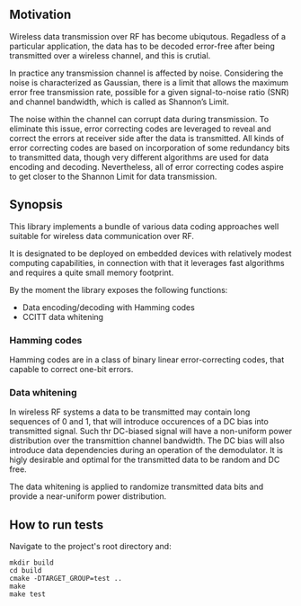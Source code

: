 ## Motivation

Wireless data transmission over RF has become ubiqutous. Regadless of a particular application, the data has to be decoded error-free after being transmitted over a wireless channel, and this is crutial. 

In practice any transmission channel is affected by noise.
Considering the noise is characterized as Gaussian, there is a limit that allows the maximum error free transmission rate, possible for a given signal-to-noise ratio (SNR) and channel bandwidth, which is called as Shannon’s Limit.

The noise within the channel can corrupt data during transmission. To eliminate this issue, error correcting codes are leveraged to reveal and correct the errors at receiver side after the data is transmitted. All kinds of error correcting codes are based on incorporation of some redundancy bits to transmitted data, though very different algorithms are used for data encoding and decoding. Nevertheless, all of error correcting codes aspire to get closer to the Shannon Limit for data transmission.

## Synopsis

This library implements a bundle of various data coding approaches well suitable for wireless data communication over RF.

It is designated to be deployed on embedded devices with relatively modest computing capabilities, in connection with that it leverages fast algorithms and requires a quite small memory footprint.

By the moment the library exposes the following functions:
* Data encoding/decoding with Hamming codes
* CCITT data whitening

### Hamming codes

Hamming codes are in a class of binary linear error-correcting codes, that capable to correct one-bit errors.

### Data whitening

In wireless RF systems a data to be transmitted may contain long sequences of 0 and 1, that will introduce occurences of a DC bias into transmitted signal. Such thr DC-biased signal will have a non-uniform power distribution over the transmittion channel bandwidth. The DC bias will also introduce data dependencies during an operation of the demodulator. It is higly desirable and optimal for the transmitted data to be random and DC free.

The data whitening is applied to randomize transmitted data bits and provide a near-uniform power distribution.

## How to run tests

Navigate to the project's root directory and:

```
mkdir build
cd build
cmake -DTARGET_GROUP=test ..
make
make test
```
